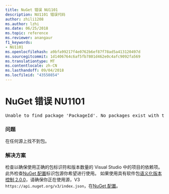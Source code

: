 ```yaml
---
title: NuGet 错误 NU1101
description: NU1101 错误代码
author: zhili1208
ms.author: lzhi
ms.date: 06/25/2018
ms.topic: reference
ms.reviewer: anangaur
f1_keywords:
- NU1101
ms.openlocfilehash: a9bfa99217f4e0762b6ef87f78ad5a413120497d
ms.sourcegitcommit: 1d1406764c6af5fb7801d462e0c4afc9092fa569
ms.translationtype: MT
ms.contentlocale: zh-CN
ms.lasthandoff: 09/04/2018
ms.locfileid: "43550854"
---
```

# <a name="nuget-error-nu1101"></a>NuGet 错误 NU1101

<pre>Unable to find package 'PackageId'. No packages exist with this id in source(s): 'sourceA', 'sourceB', 'sourceC'</pre>

### <a name="issue"></a>问题
在任何源上找不到包。

### <a name="solution"></a>解决方案
检查以确保使用正确的包标识符和版本数量的 Visual Studio 中的项目的依赖项。 此外检查[NuGet 配置](../../consume-packages/Configuring-NuGet-Behavior.md)标识包源你希望进行使用。 如果使用具有软件包[语义化版本控制 2.0.0](../../reference/package-versioning.md#semantic-versioning-200)，请确保你正在使用源，V3 `https://api.nuget.org/v3/index.json`，在[NuGet 配置](../../consume-packages/Configuring-NuGet-Behavior.md)。